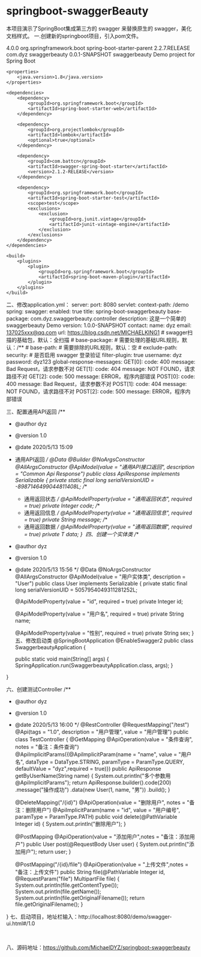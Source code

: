 # springboot-swaggerBeauty
本项目演示了SpringBoot集成第三方的 swagger 来替换原生的 swagger，美化文档样式。
一.创建新的springboot项目，引入pom文件。
<?xml version="1.0" encoding="UTF-8"?>
<project xmlns="http://maven.apache.org/POM/4.0.0" xmlns:xsi="http://www.w3.org/2001/XMLSchema-instance"
         xsi:schemaLocation="http://maven.apache.org/POM/4.0.0 https://maven.apache.org/xsd/maven-4.0.0.xsd">
    <modelVersion>4.0.0</modelVersion>
    <parent>
        <groupId>org.springframework.boot</groupId>
        <artifactId>spring-boot-starter-parent</artifactId>
        <version>2.2.7.RELEASE</version>
        <relativePath/> <!-- lookup parent from repository -->
    </parent>
    <groupId>com.dyz</groupId>
    <artifactId>swaggerbeauty</artifactId>
    <version>0.0.1-SNAPSHOT</version>
    <name>swaggerbeauty</name>
    <description>Demo project for Spring Boot</description>

    <properties>
        <java.version>1.8</java.version>
    </properties>

    <dependencies>
        <dependency>
            <groupId>org.springframework.boot</groupId>
            <artifactId>spring-boot-starter-web</artifactId>
        </dependency>

        <dependency>
            <groupId>org.projectlombok</groupId>
            <artifactId>lombok</artifactId>
            <optional>true</optional>
        </dependency>

        <dependency>
            <groupId>com.battcn</groupId>
            <artifactId>swagger-spring-boot-starter</artifactId>
            <version>2.1.2-RELEASE</version>
        </dependency>

        <dependency>
            <groupId>org.springframework.boot</groupId>
            <artifactId>spring-boot-starter-test</artifactId>
            <scope>test</scope>
            <exclusions>
                <exclusion>
                    <groupId>org.junit.vintage</groupId>
                    <artifactId>junit-vintage-engine</artifactId>
                </exclusion>
            </exclusions>
        </dependency>
    </dependencies>

    <build>
        <plugins>
            <plugin>
                <groupId>org.springframework.boot</groupId>
                <artifactId>spring-boot-maven-plugin</artifactId>
            </plugin>
        </plugins>
    </build>

</project>

二、修改application.yml：
server:
  port: 8080
  servlet:
    context-path: /demo
spring:
  swagger:
    enabled: true
    title: spring-boot-swaggerbeauty
    base-package: com.dyz.swaggerbeauty.controller
    description: 这是一个简单的 swaggerbeauty Demo
    version: 1.0.0-SNAPSHOT
    contact:
      name: dyz
      email: 137025xxx@qq.com
      url: https://blog.csdn.net/MICHAELKING1
    # swagger扫描的基础包，默认：全扫描
    # base-package:
    # 需要处理的基础URL规则，默认：/**
    # base-path:
    # 需要排除的URL规则，默认：空
    # exclude-path:
    security:
      # 是否启用 swagger 登录验证
      filter-plugin: true
      username: dyz
      password: dyz123
    global-response-messages:
      GET[0]:
        code: 400
        message: Bad Request，请求参数不对
      GET[1]:
        code: 404
        message: NOT FOUND，请求路径不对
      GET[2]:
        code: 500
        message: ERROR，程序内部错误
      POST[0]:
        code: 400
        message: Bad Request，请求参数不对
      POST[1]:
        code: 404
        message: NOT FOUND，请求路径不对
      POST[2]:
        code: 500
        message: ERROR，程序内部错误

三、配置通用API返回
/**
 * @author dyz
 * @version 1.0
 * @date 2020/5/13 15:09
 * 通用API返回
 */
@Data
@Builder
@NoArgsConstructor
@AllArgsConstructor
@ApiModel(value = "通用API接口返回", description = "Common Api Response")
public class ApiResponse<T> implements Serializable {
    private static final long serialVersionUID = -8987146499044811408L;
    /**
     * 通用返回状态
     */
    @ApiModelProperty(value = "通用返回状态", required = true)
    private Integer code;
    /**
     * 通用返回信息
     */
    @ApiModelProperty(value = "通用返回信息", required = true)
    private String message;
    /**
     * 通用返回数据
     */
    @ApiModelProperty(value = "通用返回数据", required = true)
    private T data;
}
 四、创建一个实体类
/**
 * @author dyz
 * @version 1.0
 * @date 2020/5/13 15:56
 */
@Data
@NoArgsConstructor
@AllArgsConstructor
@ApiModel(value = "用户实体类", description = "User")
public class User implements Serializable {
    private static final long serialVersionUID = 5057954049311281252L;

    @ApiModelProperty(value = "id", required = true)
    private Integer id;

    @ApiModelProperty(value = "用户名", required = true)
    private String name;

    @ApiModelProperty(value = "性别", required = true)
    private String sex;
}
五、修改启动类
@SpringBootApplication
@EnableSwagger2
public class SwaggerbeautyApplication {

    public static void main(String[] args) {
        SpringApplication.run(SwaggerbeautyApplication.class, args);
    }

}


六、创建测试Controller
/**
 * @author dyz
 * @version 1.0
 * @date 2020/5/13 16:00
 */
@RestController
@RequestMapping("/test")
@Api(tags = "1.0", description = "用户管理", value = "用户管理")
public class TestController {
    @GetMapping
    @ApiOperation(value = "条件查询", notes = "备注：条件查询")
    @ApiImplicitParams({@ApiImplicitParam(name = "name", value = "用户名", dataType = DataType.STRING, paramType = ParamType.QUERY, defaultValue = "dyz",required = true)})
    public ApiResponse<User> getByUserName(String name) {
        System.out.println("多个参数用  @ApiImplicitParams");
        return ApiResponse.<User>builder().code(200)
                .message("操作成功")
                .data(new User(1, name, "男"))
                .build();
    }

    @DeleteMapping("/{id}")
    @ApiOperation(value = "删除用户", notes = "备注：删除用户")
    @ApiImplicitParam(name = "id", value = "用户编号",  paramType = ParamType.PATH)
    public void delete(@PathVariable Integer id) {
        System.out.println("删除用户");
    }


    @PostMapping
    @ApiOperation(value = "添加用户",notes = "备注：添加用户")
    public User post(@RequestBody User user) {
        System.out.println("添加用户");
        return user;
    }

    @PostMapping("/{id}/file")
    @ApiOperation(value = "上传文件",notes = "备注：上传文件")
    public String file(@PathVariable Integer id, @RequestParam("file") MultipartFile file) {
        System.out.println(file.getContentType());
        System.out.println(file.getName());
        System.out.println(file.getOriginalFilename());
        return file.getOriginalFilename();
    }




}
七、启动项目，地址栏输入：http://localhost:8080/demo/swagger-ui.html#/1.0


 





八、源码地址：https://github.com/MichaelDYZ/springboot-swaggerbeauty
